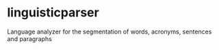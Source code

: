 # linguisticparser
Language analyzer for the segmentation of words, acronyms, sentences and paragraphs
